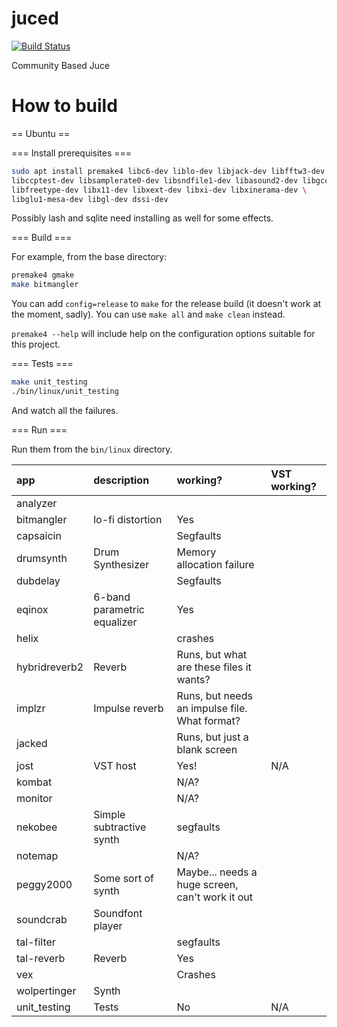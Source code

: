 juced
=====

[![Build Status](https://travis-ci.org/kunitoki/juced.svg)](https://travis-ci.org/kunitoki/juced)

Community Based Juce

How to build
============

== Ubuntu ==

=== Install prerequisites ===

```sh
sudo apt install premake4 libc6-dev liblo-dev libjack-dev libfftw3-dev \
libccptest-dev libsamplerate0-dev libsndfile1-dev libasound2-dev libgcc-9-dev \
libfreetype-dev libx11-dev libxext-dev libxi-dev libxinerama-dev \
libglu1-mesa-dev libgl-dev dssi-dev
```

Possibly lash and sqlite need installing as well for some effects.

=== Build ===

For example, from the base directory:

```sh
premake4 gmake
make bitmangler
```

You can add `config=release` to `make` for the release build (it doesn't work at
the moment, sadly). You can use `make all` and `make clean` instead.

`premake4 --help` will include help on the configuration options suitable for
this project.

=== Tests ===

```sh
make unit_testing
./bin/linux/unit_testing
```

And watch all the failures.

=== Run ===

Run them from the `bin/linux` directory.

| app | description | working? | VST working? |
| :-- | :-- | :-- | :-- |
| analyzer | | | |
| bitmangler | lo-fi distortion | Yes | |
| capsaicin | | Segfaults | |
| drumsynth | Drum Synthesizer | Memory allocation failure | |
| dubdelay | | Segfaults | |
| eqinox | 6-band parametric equalizer | Yes | |
| helix | | crashes | |
| hybridreverb2 | Reverb | Runs, but what are these files it wants? | |
| implzr | Impulse reverb | Runs, but needs an impulse file. What format? | |
| jacked | | Runs, but just a blank screen | |
| jost | VST host | Yes! | N/A |
| kombat | | N/A? | |
| monitor | | N/A? | |
| nekobee | Simple subtractive synth | segfaults | |
| notemap | | N/A? | |
| peggy2000 | Some sort of synth | Maybe... needs a huge screen, can't work it out | |
| soundcrab | Soundfont player | | |
| tal-filter | | segfaults | | |
| tal-reverb | Reverb | Yes | |
| vex | | Crashes | |
| wolpertinger | Synth | | |
| unit_testing | Tests | No | N/A |
